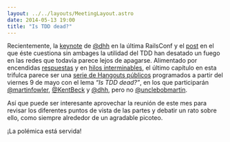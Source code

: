 ```yaml
---
layout: ../../layouts/MeetingLayout.astro
date: 2014-05-13 19:00
title: "Is TDD dead?"
---
```


Recientemente, la [keynote](https://www.youtube.com/watch?v=9LfmrkyP81M) de [@dhh](https://twitter.com/dhh) en la última RailsConf y el [post](http://david.heinemeierhansson.com/2014/tdd-is-dead-long-live-testing.html) en el que éste cuestiona sin ambages la utilidad del TDD han desatado un fuego en las redes que todavía parece lejos de apagarse. Alimentado por encendidas [respuestas](http://blog.8thlight.com/uncle-bob/2014/04/25/MonogamousTDD.html) y en [hilos interminables](https://news.ycombinator.com/item?id=7633254), el último capítulo en esta trifulca parece ser una [serie de Hangouts públicos](http://martinfowler.com/snips/201405071053.html) programados a partir del viernes 9 de mayo con el lema _“Is TDD dead?”_, en los que participarán [@martinfowler](https://twitter.com/martinfowler), [@KentBeck](https://twitter.com/KentBeck) y [@dhh](https://twitter.com/dhh), pero no [@unclebobmartin](https://twitter.com/unclebobmartin).

Así que puede ser interesante aprovechar la reunión de este mes para revisar los diferentes puntos de vista de las partes y debatir un rato sobre ello, como siempre alrededor de un agradable picoteo.

¡La polémica está servida!
